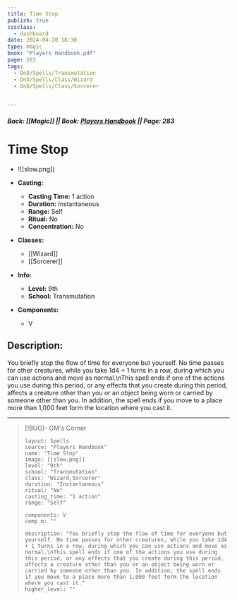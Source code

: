 ```yaml
---
title: Time Stop
publish: true
cssclass:
  - dashboard
date: 2024-04-20 18:30
type: magic
book: "Players Handbook.pdf"
page: 283
tags:
  - DnD/Spells/Transmutation
  - DnD/Spells/Class/Wizard
  - DnD/Spells/Class/Sorcerer


---
```


##### Back: [[Magic]] || Book: [Players Handbook](https://drive.google.com/drive/folders/1O5bhpYizcIT5xxAoLOuzCRht_PVS7VSG?usp=sharing) || Page: 283

# Time Stop
- ![[slow.png]]
- **Casting:**
    - **Casting Time:** 1 action
    - **Duration:** Instantaneous
    - **Range:** Self
    - **Ritual:** No
    - **Concentration:** No
- **Classes:**
    - [[Wizard]]
    - [[Sorcerer]]

- **Info:**
    - **Level:** 9th
    - **School:** Transmutation
- **Components:**
    - V


## Description:
You briefly stop the flow of time for everyone but yourself. No time passes for other creatures, while you take 1d4 + 1 turns in a row, during which you can use actions and move as normal.\nThis spell ends if one of the actions you use during this period, or any effects that you create during this period, affects a creature other than you or an object being worn or carried by someone other than you. In addition, the spell ends if you move to a place more than 1,000 feet form the location where you cast it.



---

> [!BUG]- GM's Corner
>
> ```statblock
> layout: Spells
> source: "Players Handbook"
> name: "Time Stop"
> image: [[slow.png]]
> level: "9th"
> school: "Transmutation"
> class: "Wizard,Sorcerer"
> duration: "Instantaneous"
> ritual: "No"
> casting_time: "1 action"
> range: "Self"
>
> components: V
> comp_m: ""
>
> description: "You briefly stop the flow of time for everyone but yourself. No time passes for other creatures, while you take 1d4 + 1 turns in a row, during which you can use actions and move as normal.\nThis spell ends if one of the actions you use during this period, or any effects that you create during this period, affects a creature other than you or an object being worn or carried by someone other than you. In addition, the spell ends if you move to a place more than 1,000 feet form the location where you cast it."
> higher_level: ""
> ```
